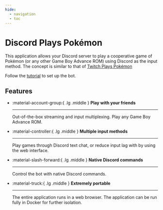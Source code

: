```yaml
---
hide:
  - navigation
  - toc
---
```


# Discord Plays Pokémon

This application allows your Discord server to play a cooperative game of Pokémon (or any other Game Boy Advance ROM) using Discord as the input method. The concept is similar to that of [Twitch Plays Pokémon](https://en.wikipedia.org/wiki/Twitch_Plays_Pok%C3%A9mon)

Follow the [tutorial](./user/index.md) to set up the bot.

## Features

<div class="grid cards" markdown>

- :material-account-group:{ .lg .middle } __Play with your friends__

    ---

    Out-of-the-box streaming and input multiplexing. Play any Game Boy Advance ROM.

- :material-controller:{ .lg .middle } __Multiple input methods__

    ---

    Play games through Discord text chat, or reduce input lag with by using the web interface.

- :material-slash-forward:{ .lg .middle } __Native Discord commands__

    ---

    Control the bot with native Discord commands.

- :material-truck:{ .lg .middle } __Extremely portable__

    ---

    The entire application runs in a web browser. The application can be run fully in Docker for further isolation.

</div>
